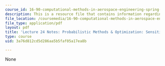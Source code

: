 ```yaml
---
course_id: 16-90-computational-methods-in-aerospace-engineering-spring-2014
description: This is a resource file that contains information regarding lecture 24.
file_location: /coursemedia/16-90-computational-methods-in-aerospace-engineering-spring-2014/3a76d812cd5d286aa5b5faf05a17ea8b_MIT16_90S14_Lecture24.pdf
file_type: application/pdf
layout: pdf
title: 'Lecture 24 Notes: Probabilistic Methods & Optimization: Sensitivity Analysis'
type: course
uid: 3a76d812cd5d286aa5b5faf05a17ea8b

---
```

None